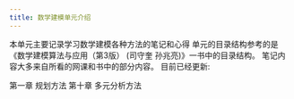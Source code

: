 ```yaml
---
title: 数学建模单元介绍
---
```

本单元主要记录学习数学建模各种方法的笔记和心得
单元的目录结构参考的是《数学建模算法与应用（第3版） (司守奎 孙兆亮)》一书中的目录结构。
笔记内容大多来自所看的网课和书中的部分内容。
目前已经更新:

第一章 规划方法
第十章 多元分析方法